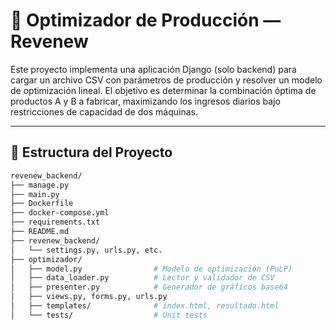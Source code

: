 # 🧠 Optimizador de Producción — Revenew

Este proyecto implementa una aplicación Django (solo backend) para cargar un archivo CSV con parámetros de producción y resolver un modelo de optimización lineal. El objetivo es determinar la combinación óptima de productos A y B a fabricar, maximizando los ingresos diarios bajo restricciones de capacidad de dos máquinas.

---

## 📁 Estructura del Proyecto

```bash
revenew_backend/
├── manage.py
├── main.py
├── Dockerfile
├── docker-compose.yml
├── requirements.txt
├── README.md
├── revenew_backend/
│   └── settings.py, urls.py, etc.
├── optimizador/
│   ├── model.py                # Modelo de optimización (PuLP)
│   ├── data_loader.py          # Lector y validador de CSV
│   ├── presenter.py            # Generador de gráficos base64
│   ├── views.py, forms.py, urls.py
│   ├── templates/              # index.html, resultado.html
│   └── tests/                  # Unit tests
